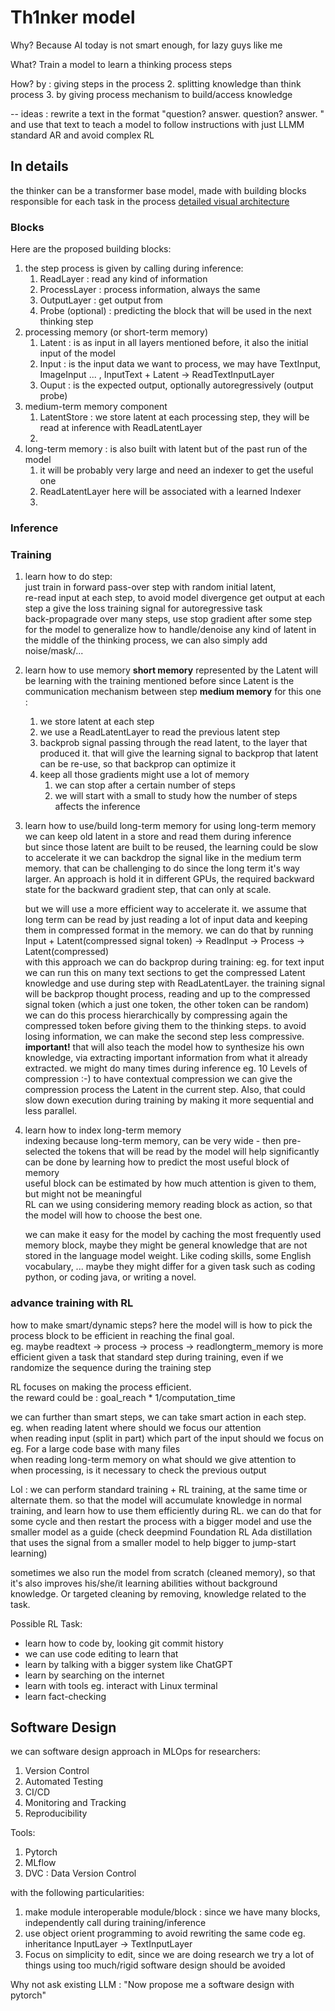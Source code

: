 # Th1nker model

Why?
Because AI today is not smart enough, for lazy guys like me

What?
Train a model to learn a thinking process steps

How? by :
giving steps in the process
2. splitting knowledge than think process
3. by giving process mechanism to build/access knowledge

-- ideas : rewrite a text in the format "question? answer. question? answer. " and use that text to teach a model to follow instructions with just LLMM standard AR and avoid complex RL

## In details
the thinker can be a transformer base model, made with building blocks responsible for each task in the process
[detailed visual architecture](https://www.figma.com/file/MNe376umkTm5iCpg9kSmcq/thinking-transformer?node-id=328-196&t=fIFQ60I3hcz39A4t-0)

### Blocks
Here are the proposed building blocks:
1. the step process is given by calling during inference:
    1. ReadLayer : read any kind of information
    2. ProcessLayer : process information, always the same
    3. OutputLayer : get output from
    4. Probe (optional) : predicting the block that will be used in the next thinking step
2. processing memory (or short-term memory)
    1. Latent : is as input in all layers mentioned before, it also the initial input of the model
    2. Input : is the input data we want to process, we may have TextInput, ImageInput ... , InputText + Latent -> ReadTextInputLayer
    3. Ouput : is the expected output, optionally autoregressively (output probe)
3. medium-term memory component
    1. LatentStore : we store latent at each processing step, they will be read at inference with ReadLatentLayer
    2. 
4. long-term memory : is also built with latent but of the past run of the model
    1. it will be probably very large and need an indexer to get the useful one
    2. ReadLatentLayer here will be associated with a learned Indexer
    3. 

### Inference


### Training
1. learn how to do step:  
    just train in forward pass-over step with random initial latent,  
    re-read input at each step, to avoid model divergence
    get output at each step a give the loss training signal
    for autoregressive task  
    back-propagrade over many steps, use stop gradient after some step for the model to generalize how to handle/denoise any kind of latent in the middle of the thinking process, we can also simply add noise/mask/...

2. learn how to use memory
    **short memory** represented by the Latent will be learning with the training mentioned before since Latent is the communication mechanism between step
    **medium memory** for this one :
    1. we store latent at each step
    2. we use a ReadLatentLayer to read the previous latent step
    3. backprob signal passing through the read latent, to the layer that produced it. that will give the learning signal to backprop that latent can be re-use, so that backprop can optimize it
    4. keep all those gradients might use a lot of memory
        1. we can stop after a certain number of steps
        2. we will start with a small to study how the number of steps affects the inference 

3. learn how to use/build long-term memory
    for using long-term memory we can keep old latent in a store and read them during inference  
    but since those latent are built to be reused, the learning could be slow  
    to accelerate it we can backdrop the signal like in the medium term memory. that can be challenging to do since the long term it's way larger. An approach is hold it in different GPUs, the required backward state for the backward gradient step, that can only at scale.  

    but we will use a more efficient way to accelerate it. we assume that long term can be read by just reading a lot of input data and keeping them in compressed format in the memory. we can do that by running Input + Latent(compressed signal token) -> ReadInput -> Process -> Latent(compressed)  
    with this approach we can do backprop during training: eg. for text input we can run this on many text sections to get the compressed Latent knowledge and use during step with ReadLatentLayer. the training signal will be backprop thought process, reading and up to the compressed signal token (which a just one token, the other token can be random)  
    we can do this process hierarchically by compressing again the compressed token before giving them to the thinking steps. to avoid losing information, we can make the second step less compressive.  
    **important!** that will also teach the model how to synthesize his own knowledge, via extracting important information from what it already extracted. we might do many times during inference eg. 10 Levels of compression :-) to have contextual compression we can give the compression process the Latent in the current step. Also, that could slow down execution during training by making it more sequential and less parallel.  

4. learn how to index long-term memory  
    indexing because long-term memory, can be very wide - then pre-selected the tokens that will be read by the model will help significantly  
    can be done by learning how to predict the most useful block of memory  
    useful block can be estimated by how much attention is given to them, but might not be meaningful  
    RL can we using considering memory reading block as action, so that the model will how to choose the best one.  

    we can make it easy for the model by caching the most frequently used memory block, maybe they might be general knowledge that are not stored in the language model weight. Like coding skills, some English vocabulary, ... maybe they might differ for a given task such as coding python, or coding java, or writing a novel.  




### advance training with RL
how to make smart/dynamic steps?
here the model will is how to pick the process block to be efficient in reaching the final goal.  
eg. maybe readtext -> process -> process -> readlongterm_memory is more efficient given a task that standard step during training, even if we randomize the sequence during the training step  

RL focuses on making the process efficient.  
the reward could be : goal_reach * 1/computation_time

we can further than smart steps, we can take smart action in each step.  
eg. when reading latent where should we focus our attention  
    when reading input (split in part) which part of the input   should we focus on eg. For a large code base with many files  
    when reading long-term memory on what should we give attention to  
    when processing, is it necessary to check the previous output  

Lol : we can perform standard training + RL training, at the same time or alternate them. so that the model will accumulate knowledge in normal training, and learn how to use them efficiently during RL. we can do that for some cycle and then restart the process with a bigger model and use the smaller model as a guide (check deepmind Foundation RL Ada distillation that uses the signal from a smaller model to help bigger to jump-start learning)  

sometimes we also run the model from scratch (cleaned memory), so that it's also improves his/she/it learning abilities without background knowledge. Or targeted cleaning by removing, knowledge related to the task.  

Possible RL Task:
- learn how to code by, looking git commit history
- we can use code editing to learn that
- learn by talking with a bigger system like ChatGPT
- learn by searching on the internet
- learn with tools eg. interact with Linux terminal
- learn fact-checking

## Software Design
we can software design approach in MLOps for researchers:
1. Version Control
2. Automated Testing
3. CI/CD
4. Monitoring and Tracking
5. Reproducibility

Tools:
1. Pytorch
2. MLflow
3. DVC : Data Version Control

with the following particularities:
1. make module interoperable module/block : since we have many blocks, independently call during training/inference
2. use object orient programming to avoid rewriting the same code eg. inheritance InputLayer -> TextInputLayer
3. Focus on simplicity to edit, since we are doing research we try a lot of things using too much/rigid software design should be avoided

Why not ask existing LLM : "Now propose me a software design with pytorch"
